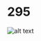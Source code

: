 # 295

![alt text](https://github.com/iamdeowanshi/295/blob/master/Screenshot_2018-05-07-09-40-10.png)
